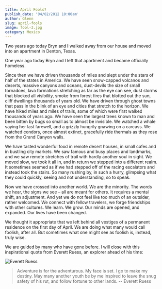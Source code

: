 ```yaml
---
title: April Fools?
publish_date: '04/02/2012 10:00am'
author: Glenn
slug: april-fools
image: fool-3.jpg
category: Mexico
---
```

Two years ago today Bryn and I walked away from our house and moved into an apartment in Denton, Texas.

One year ago today Bryn and I left that apartment and became officially homeless.

Since then we have driven thousands of miles and slept under the stars of half of the states in America. We have seen snow-capped volcanos and deserts, massive canyons and oceans, dust-devils the size of small tornadoes, lava formations stretching as far as the eye can see, dust storms that blocked all visibility, smoke from forest fires that blotted out the sun, cliff dwellings thousands of years old. We have driven through ghost towns that pass in the blink of an eye and cities that stretch to the horizon. We have hiked miles and miles of trails, some of which were first walked thousands of years ago. We have seen the largest trees known to man and been bitten by bugs so small as to almost be invisible. We watched a whale saying her last farewell, and a grizzly hungrily gnawing on a carcass. We watched condors, once almost extinct, gracefully ride thermals as they rose from the Grand Canyon walls.

We have tasted wonderful food in remote desert houses, in small cafes and in bustling city markets. We saw famous and busy places and landmarks, and we saw remote stretches of trail with hardly another soul in sight. We moved slow, we took it all in, and in return we stepped into a different realm. It sometimes seemed as if we had stepped off of the racing escalators and instead took the stairs. So many rushing by, in such a hurry, glimpsing what they could quickly, seeing and not understanding, so to speak.

Now we have crossed into another world. We are the minority. The words we hear, the signs we see – all are meant for others. It requires a mental shift, an adjustment. And yet we do not feel like too much of an outsider, rather welcomed. We connect with fellow travelers, we forge friendships with other cultures. We learn. We grow. Our minds are opened, and expanded. Our lives have been changed.

We thought it appropriate that we left behind all vestiges of a permanent residence on the first day of April. We are doing what many would call foolish, after all. But sometimes what one might see as foolish is, instead, truly wise.

We are guided by many who have gone before. I will close with this inspirational quote from Everett Ruess, an explorer ahead of his time:

![Everett Ruess](/user/images/2012/04/Everett-Ruess.jpg)

> Adventure is for the adventurous.
My face is set.
I go to make my destiny.
May many another youth be by me inspired to leave the snug safety of his rut, and follow fortune to other lands. 
-- Everett Ruess
